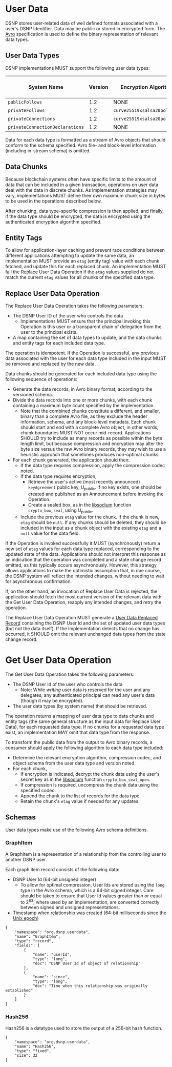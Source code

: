 # User Data

DSNP stores user-related data of well defined formats associated with a user's DSNP Identifier.
Data may be public or stored in encrypted form.
The [Avro](https://avro.apache.org) specification is used to define the binary representation of relevant data types.

## User Data Types

DSNP implementations MUST support the following user data types:

| System Name | Version | Encryption Algorithm | Compression Codec | Avro Object Type |
| --- | --- | --- | --- | --- |
| `publicFollows` | 1.2 | NONE | `zlib` | [GraphItem](#graphitem) |
| `privateFollows` | 1.2 | `curve25519xsalsa20poly1305` | `zlib` | [GraphItem](#graphitem) |
| `privateConnections` | 1.2 | `curve25519xsalsa20poly1305` | `zlib` | [GraphItem](#graphitem) |
| `privateConnectionDeclarations` | 1.2 | NONE | NONE | [Hash256](#hash256) |

Data for each data type is formatted as a stream of Avro objects that should conform to the schema specified.
Avro file- and block-level information (including in-stream schema) is omitted.

## Data Chunks

Because blockchain systems often have specific limits to the amount of data that can be included in a given transaction, operations on user data deal with the data in discrete chunks.
As implementation strategies may vary, implementations MUST define their own maximum chunk size in bytes to be used in the operations described below.

After chunking, data type-specific compression is then applied, and finally, if the data type should be encrypted, the data is encrypted using the authenticated encryption algorithm specified.

## Entity Tags

To allow for application-layer caching and prevent race conditions between different applications attempting to update the same data, an implementation MUST provide an `etag` (entity tag) value with each chunk fetched, and update this for each replaced chunk.
An implementation MUST fail the Replace User Data Operation if the `etag` values supplied do not match the current `etag` values for all chunks of the specified data type.

## Replace User Data Operation

The Replace User Data Operation takes the following parameters:

* The DSNP User ID of the user who controls the data
  * Implementations MUST ensure that the principal invoking this Operation is this user or a transparent chain of delegation from the user to the principal exists.
* A map containing the set of data types to update, and the data chunks and entity tags for each included data type.

The operation is idempotent.
If the Operation is successful, any previous data associated with the user for each data type included in the input MUST be removed and replaced by the new data.

Data chunks should be generated for each included data type using the following sequence of operations:
* Generate the data records, in Avro binary format, according to the versioned schema.
* Divide the data records into one or more chunks, with each chunk containing a maximum byte count specified by the implementation.
  * Note that the combined chunks constitute a different, and smaller, binary than a complete Avro file, as they exclude the header information, schema, and any block-level metadata.
    Each chunk should start and end with a complete Avro object; in other words, chunk boundaries MUST NOT occur mid-record.
    Applications SHOULD try to include as many records as possible within the byte length limit, but because compression and encryption may alter the byte size versus the raw Avro binary records, they may wish to use a heuristic approach that sometimes produces non-optimal chunks.
* For each chunk generated, the application should then:
  * If the data type requires compression, apply the compression codec noted.
  * If the data type requires encryption,
    * Retrieve the user's active (most recently announced) `keyAgreement` public key, U<sub>public</sub>.
    If no key exists, one should be created and published as an Announcement before invoking the Operation.
    * Create a sealed box, as in the [libsodium](https://doc.libsodium.org/public-key_cryptography/sealed_boxes) function `crypto_box_seal`, using U<sub>public</sub>.
  * Include the previous `etag` value for the chunk. If the chunk is new, `etag` should be `null`.
  If any chunks should be deleted, they should be included in the input as a chunk object with the existing `etag` and a `null` value for the data field.

If the Operation is invoked successfully it MUST (synchronously) return a new set of `etag` values for each data type replaced, corresponding to the updated state of the data.
Applications should not interpret this response as an indication that the operation was completed and a state change record emitted, as this typically occurs asynchronously.
However, this strategy allows applications to make the optimistic assumption that, in due course, the DSNP system will reflect the intended changes, without needing to wait for asynchronous confirmation.

If, on the other hand, an invocation of Replace User Data is rejected, the application should fetch the most current version of the relevant data with the Get User Data Operation, reapply any intended changes, and retry the operation.

The Replace User Data Operation MUST generate a [User Data Replaced Record](Records.md#user-data-replaced) containing the DSNP User Id and the set of updated user data types (but not the data itself).
If the implementation detects that no change has occurred, it SHOULD omit the relevant unchanged data types from the state change record.

# Get User Data Operation

The Get User Data Operation takes the following parameters:
* The DSNP User Id of the user who controls the data
  * Note: While _writing_ user data is reserved for the user and any delegates, any authenticated principal can read any user's data (though it may be encrypted).
* The user data types (by system name) that should be retrieved.

The operation returns a mapping of user data type to data chunks and entity tags (the same general structure as the input data for Replace User Data), for each requested data type.
If no chunks for a requested data type exist, an implementation MAY omit that data type from the response.

To transform the public data from the output to Avro binary records, a consumer should apply the following algorithm to each data type included:
* Determine the relevant encryption algorithm, compression codec, and object schema from the user data type and version noted.
* For each chunk,
  * If encryption is indicated, decrypt the chunk data using the user's secret key as in the [libsodium](https://doc.libsodium.org/public-key_cryptography/sealed_boxes) function `crypto_box_seal_open`.
  * If compression is required, uncompress the chunk data using the specified codec.
  * Append the chunk to the list of records for the data type.
  * Retain the chunk's `etag` value if needed for any updates.

## Schemas

User data types make use of the following Avro schema definitions.

### GraphItem

A GraphItem is a representation of a relationship from the controlling user to another DSNP user.

Each graph item record consists of the following data:
* DSNP User Id (64-bit unsigned integer)
  * To allow for optimal compression, User Ids are stored using the `long` type in the Avro schema, which is a 64-bit _signed_ integer. Care should be taken to ensure that User Id values greater than or equal to 2<sup>63</sup>, where used by an implementation, are converted correctly between signed and unsigned representations.
* Timestamp when relationship was created (64-bit milliseconds since the [Unix epoch](https://en.wikipedia.org/wiki/Unix_time))

```
{
    "namespace": "org.dsnp.userdata",
    "name": "GraphItem",
    "type": "record", 
    "fields": [
        {
            "name": "userId",
            "type": "long",
            "doc": "DSNP User Id of object of relationship"
        },
        {
            "name": "since",
            "type": "long",
            "doc": "Time when this relationship was originally established"
        }
    ]
}
```

### Hash256

Hash256 is a datatype used to store the output of a 256-bit hash function.

```
{
    "namespace": "org.dsnp.userdata",
    "name": "Hash256",
    "type": "fixed",
    "size": 32
}
```

